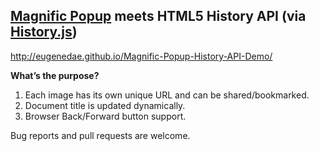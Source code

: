 ## [Magnific Popup](http://dimsemenov.com/plugins/magnific-popup/) meets HTML5 History API (via [History.js](https://github.com/browserstate/history.js))

http://eugenedae.github.io/Magnific-Popup-History-API-Demo/

**What’s the purpose?**

1. Each image has its own unique URL and can be shared/bookmarked.
2. Document title is updated dynamically.
3. Browser Back/Forward button support.

Bug reports and pull requests are welcome.
